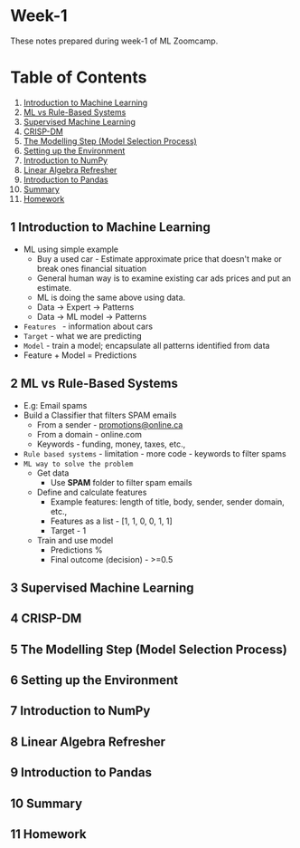 # Week-1 
These notes prepared during week-1 of ML Zoomcamp. 

# Table of Contents
1. [Introduction to Machine Learning](#1-introduction-to-machine-learning)
2. [ML vs Rule-Based Systems](#2-ml-vs-rule-based-systems)
3. [Supervised Machine Learning](#3-supervised-machine-learning)
4. [CRISP-DM](#4-crisp-dm)
5. [The Modelling Step (Model Selection Process)](#5-the-modelling-step-model-selection-process)
6. [Setting up the Environment](#6-setting-up-the-environment)
7. [Introduction to NumPy](#7-introduction-to-numpy)
8. [Linear Algebra Refresher](#8-linear-algebra-refresher)
9. [Introduction to Pandas](#9-introduction-to-pandas)
10. [Summary](#10-summary)
11. [Homework](#11-homework)

## 1 Introduction to Machine Learning
- ML using simple example 
    - Buy a used car - Estimate approximate price that doesn't make or break ones financial situation
    - General human way is to examine existing car ads prices and put an estimate.
    - ML is doing the same above using data.
    - Data -> Expert -> Patterns 
    - Data -> ML model -> Patterns
- `Features ` - information about cars
- `Target` - what we are predicting
- `Model` - train a model; encapsulate all patterns identified from data
- Feature + Model = Predictions 

## 2 ML vs Rule-Based Systems
- E.g: Email spams
- Build a Classifier that filters SPAM emails
    - From a sender - promotions@online.ca
    - From a domain - online.com 
    - Keywords - funding, money, taxes, etc., 
- `Rule based systems` - limitation - more code - keywords to filter spams 
- `ML way to solve the problem`
    - Get data
        - Use **SPAM** folder to filter spam emails 
    - Define and calculate features
        - Example features: length of title, body, sender, sender domain, etc.,
        - Features as a list - [1, 1, 0, 0, 1, 1]
        - Target - 1
    - Train and use model 
        - Predictions %
        - Final outcome (decision) - >=0.5


## 3 Supervised Machine Learning
## 4 CRISP-DM
## 5 The Modelling Step (Model Selection Process)
## 6 Setting up the Environment
## 7 Introduction to NumPy
## 8 Linear Algebra Refresher
## 9 Introduction to Pandas
## 10 Summary
## 11 Homework
